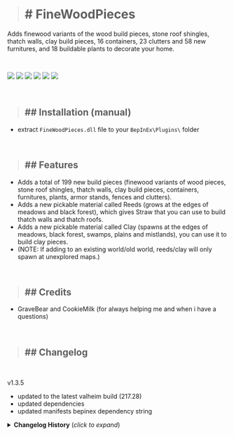 ># <b># FineWoodPieces</b>

Adds finewood variants of the wood build pieces, stone roof shingles, thatch walls, clay build pieces, 16 containers, 23 clutters and 58 new furnitures, and 18 buildable plants to decorate your home.

<br/>

![](https://i.ibb.co/mbtT9Yj/ssn1.png)
![](https://i.ibb.co/Z1TZLt3/ssn2.png)
![](https://i.ibb.co/mSxffnT/ssn3.png)
![](https://i.ibb.co/zHC0mV3/ss5.png)
![](https://i.ibb.co/xJvV38M/ss6.png)
![](https://i.ibb.co/wBMcnSq/ss7.png)

<br/>

>## ## Installation (manual)

- extract `FineWoodPieces.dll` file to your `BepInEx\Plugins\` folder

<br/>

>## ## Features

- Adds a total of 199 new build pieces (finewood variants of wood pieces, stone roof shingles, thatch walls, clay build pieces, containers, furnitures, plants, armor stands, fences and clutters).
- Adds a new pickable material called Reeds (grows at the edges of meadows and black forest), which gives Straw that you can use to build thatch walls and thatch roofs.
- Adds a new pickable material called Clay (spawns at the edges of meadows, black forest, swamps, plains and mistlands), you can use it to build clay pieces.
- (NOTE: If adding to an existing world/old world, reeds/clay will only spawn at unexplored maps.)

<br/>

>## ## Credits
- GraveBear and CookieMilk (for always helping me and when i have a questions)

<br/>

>## ## Changelog

<br/>

v1.3.5
- updated to the latest valheim build (217.28)
- updated dependencies
- updated manifests bepinex dependency string

<details>
<summary><b>Changelog History</b> (<i>click to expand</i>)</summary>
<br/>

v1.3.4
- fixed clay pieces shader and texture
- fixed roof shingles shader and texture
- updated serversync
- added 2 new windows

v1.3.3
- minor bug fixed.
- put localization example to a zip package to avoid unnecessary dupblicate.

v1.3.2
- added a fence set (1 gate, 4 pillars, 4 fence tiles)
- added 2 new armor stand (clay and wood variant)
- added 11 more pieces.
- fixed sfx when destroying finewood pieces.
- fixed clay damage modifiers.

v1.3.0
- added 5 new buildable plants.
- added 2 new flower stand for the buildable plants.
- added a new bed and 8 lightsource (candle and lanterns)
- added 36 new clay build pieces and a new pickable clay material.
- adjusted some recipes to accomodate the new clay material.
- fixed Repair position

v1.2.6
- fixed multiplayer version check issues

v1.2.5
- updated to the latest valheim build (217.22)

v1.2.4
- changed shelves colliders so you can put things inside them.
- added 2 new bed and 5 more buildable plants.

v1.2.2
- added 8 new buildable plants and 5 more furnitures to decorate your home.
- added german and spanish translations (thanks to @BLUBBSON and @Azathoth).

v1.2.0
- added new 53 build pieces (chairs, tables, beds, shelves, drawers, cabinets, stepladders, armorstand and crib)

v1.1.2
- removed item manager and piece manager.
- removed serversync and config watcher for now.. coz theres no config to sync.. will add them back when its needed.
- fixed basket, deco wall, stone lightpost shader issues.
- fixed thatch wall, quarter wall and half wall recipes.

v1.1.1
- updated to the latest valheim build (217.14) hilders request.
- added 3 build pieces (thatch walls).
- added a new pickable plant called reeds (grows at the edges of meadows and black forest), which gives straw that you can use to build thatch roofs and thatch walls.

v1.0.9
- updated to the latest valheim build (216.9)

v1.0.8
- fixed icons and changed some textures.

v1.0.7
- fixed some minor shader issues

v1.0.6
- fixed finewood chair and finewood stools height so you can sit properly.
- fixed stone light post comfort buff range

v1.0.5
- added snappoints to finewood ledge
- added 15 new build pieces
- added repair function to the bronze hammer

v1.0.1
- added custom hammer for finewoodpieces called bronze hammer that you can craft at the forge.

v1.0.0
- first release

</details>